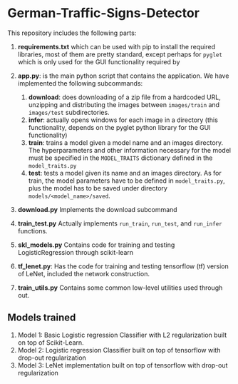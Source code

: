 # German-Traffic-Signs-Detector

This repository includes the following parts: 

1. **requirements.txt** which can be used with pip to install the required libraries, most of them are pretty standard, except perhaps for `pyglet` which is only used for the GUI functionality required by 

1. **app.py**: is the main python script that contains the application. 
   We have implemented the following subcommands: 
    
    1. **download**: does downloading of a zip file from a hardcoded URL, unzipping and distributing the images between `images/train` and `images/test` subdirectories. 
    1. **infer**: actually opens windows for each image in a directory (this functionality, depends on the pyglet python library for the GUI functionality) 
    2. **train**:  trains a model given a model name and an images directory. The hyperparameters and other information necessary for the model must be specified in the  `MODEL_TRAITS` dictionary defined in the `model_traits.py`
    3. **test**: tests a model given its name and an images directory. As for train, the model parameters have to be defined in `model_traits.py`, plus the model has to be saved under directory `models/<model_name>/saved`. 
 
 2. **download.py** Implements the download subcommand
 
 4. **train_test.py** Actually implements `run_train`, `run_test`, and `run_infer` functions. 
 
 4. **skl_models.py** Contains code for training and testing LogisticRegression through scikit-learn
 
 5. **tf_lenet.py**: Has the code for training and testing tensorflow (tf) version of LeNet, included the network construction.
 
 6. **train_utils.py** Contains some common low-level utilities used through out. 
 
 
 ## Models trained 
 
 1. Model 1:  Basic Logistic regression Classifier with L2 regularization built on top of Scikit-Learn.
 2. Model 2:  Logistic regression Classifier built on top  of tensorflow with drop-out regularization 
 3. Model 3:  LeNet implementation built on top of tensorflow with drop-out regularization
 
